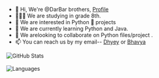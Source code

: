 - 👋 Hi, We're @DarBar brothers, [Profile](https://github.com/InvisiblePro)
- 👨🏻‍🎓 We are studying in grade 8th.
- 👀 We are interested in Python 🐍 projects
- 🌱 We are currently learning Python and Java.
- 💞️ We arelooking to collaborate on Python files/project .
- 📫 You can reach us by my email-- [Dhyey](mailto:dhyeyrathodsir@gmail.com) or [Bhavya](mailto:rathod.bhavy77@gmail.com)


![GitHub Stats](https://github-readme-stats.vercel.app/api?username=InvisiblePro&show_icons=true&theme=radical)   
<br/>
![Languages](https://github-readme-stats.vercel.app/api/top-langs/?username=InvisiblePro&hide_border=true)
